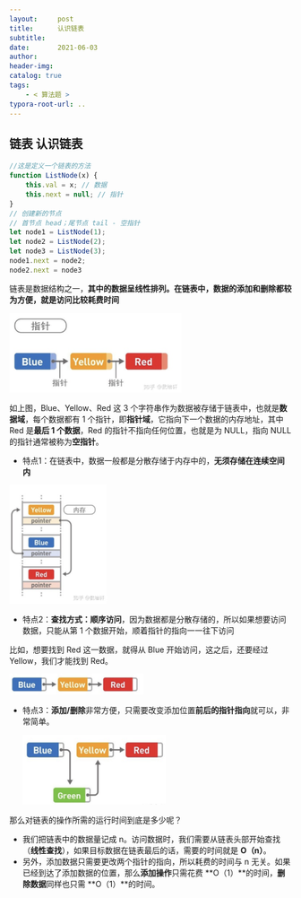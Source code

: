 ```yaml
---
layout:     post
title:      认识链表
subtitle:  
date:       2021-06-03
author:     
header-img: 
catalog: true
tags:
    - < 算法题 >
typora-root-url: ..
---
```


## 链表 认识链表

```javascript
//这是定义一个链表的方法
function ListNode(x) {
    this.val = x; // 数据
    this.next = null; // 指针
}
// 创建新的节点
// 首节点 head；尾节点 tail - 空指针
let node1 = ListNode(1);
let node2 = ListNode(2);
let node3 = ListNode(3);
node1.next = node2;
node2.next = node3
```

链表是数据结构之一，**其中的数据呈线性排列。在链表中，数据的添加和删除都较为方便，就是访问比较耗费时间**

<img src="/../img/assets_2019/image-20210603084006056.png" alt="image-20210603084006056" style="zoom:30%;" />



如上图，Blue、Yellow、Red 这 3 个字符串作为数据被存储于链表中，也就是**数据域**，每个数据都有 1 个指针，即**指针域**，它指向下一个数据的内存地址，其中 Red 是**最后 1 个数据**，Red 的指针不指向任何位置，也就是为 NULL，指向 NULL 的指针通常被称为**空指针**。

- 特点1：在链表中，数据一般都是分散存储于内存中的，**无须存储在连续空间内**

<img src="/../img/assets_2019/image-20210603084127101.png" alt="image-20210603084127101" style="zoom:30%;" />

- 特点2：**查找方式：顺序访问**，因为数据都是分散存储的，所以如果想要访问数据，只能从第 1 个数据开始，顺着指针的指向一一往下访问

比如，想要找到 Red 这一数据，就得从 Blue 开始访问，这之后，还要经过 Yellow，我们才能找到 Red。

<img src="/../img/assets_2019/image-20210603084225824.png" alt="image-20210603084225824" style="zoom:30%;" />

- 特点3：**添加/删除**非常方便，只需要改变添加位置**前后的指针指向**就可以，非常简单。

  <img src="/../img/assets_2019/image-20210603084410298.png" alt="image-20210603084410298" style="zoom:30%;" />

那么对链表的操作所需的运行时间到底是多少呢？

- 我们把链表中的数据量记成 n。访问数据时，我们需要从链表头部开始查找（**线性查找**），如果目标数据在链表最后的话，需要的时间就是 **O（n）**。
- 另外，添加数据只需要更改两个指针的指向，所以耗费的时间与 n 无关。如果已经到达了添加数据的位置，那么**添加操作**只需花费 **O（1）**的时间，**删除数据**同样也只需 **O（1）**的时间。



